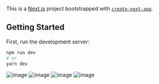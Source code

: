 This is a [Next.js](https://nextjs.org/) project bootstrapped with [`create-next-app`](https://github.com/vercel/next.js/tree/canary/packages/create-next-app).

## Getting Started

First, run the development server:

```bash
npm run dev
# or
yarn dev
```

![image](https://user-images.githubusercontent.com/63232629/198313633-d5f8e518-9248-4b94-b343-016f66289b97.png)
![image](https://user-images.githubusercontent.com/63232629/198313922-7cbc0f0a-9d9e-4a8e-a935-bfd49de99405.png)
![image](https://user-images.githubusercontent.com/63232629/198314197-30915f40-8f9f-499c-aa50-94e66206b080.png)
![image](https://user-images.githubusercontent.com/63232629/198314092-d87eabbe-4879-4072-a0d9-77e636886992.png)
